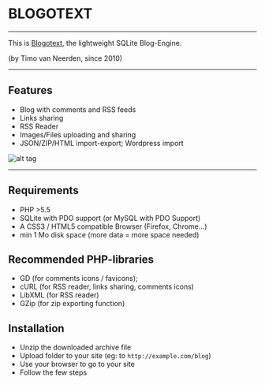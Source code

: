 # BLOGOTEXT

---

This is [Blogotext](http://lehollandaisvolant.net/blogotext/), the lightweight SQLite Blog-Engine.

(by Timo van Neerden, since 2010)

---

## Features

 * Blog with comments and RSS feeds
 * Links sharing
 * RSS Reader
 * Images/Files uploading and sharing
 * JSON/ZIP/HTML import-export; Wordpress import

![alt tag](http://lehollandaisvolant.net/blogotext/blogotext-screen.png?3)

---

## Requirements
 * PHP >5.5
 * SQLite with PDO support (or MySQL with PDO Support)
 * A CSS3 / HTML5 compatible Browser (Firefox, Chrome…)
 * min 1 Mo disk space (more data = more space needed)

## Recommended PHP-libraries
 * GD (for comments icons / favicons);
 * cURL (for RSS reader, links sharing, comments icons)
 * LibXML (for RSS reader)
 * GZip (for zip exporting function)

## Installation
 * Unzip the downloaded archive file
 * Upload folder to your site (eg: to `http://example.com/blog`)
 * Use your browser to go to your site
 * Follow the few steps

